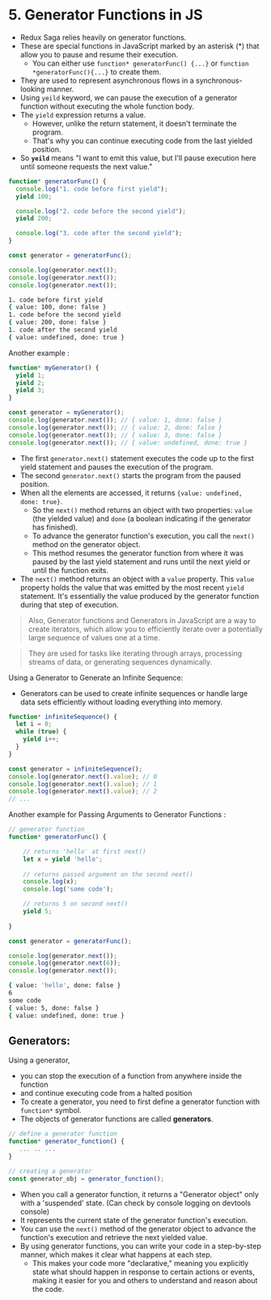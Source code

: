 # 5. Generator Functions in JS

- Redux Saga relies heavily on generator functions.
- These are special functions in JavaScript marked by an asterisk (\*) that allow you to pause and resume their execution.
  - You can either use `function* generatorFunc() {...}` or `function *generatorFunc(){...}` to create them.
- They are used to represent asynchronous flows in a synchronous-looking manner.
- Using `yeild` keyword, we can pause the execution of a generator function without executing the whole function body.
- The `yield` expression returns a value.
  - However, unlike the return statement, it doesn't terminate the program.
  - That's why you can continue executing code from the last yielded position.
- So **`yeild`** means "I want to emit this value, but I'll pause execution here until someone requests the next value."

```js
function* generatorFunc() {
  console.log("1. code before first yield");
  yield 100;

  console.log("2. code before the second yield");
  yield 200;

  console.log("3. code after the second yield");
}

const generator = generatorFunc();

console.log(generator.next());
console.log(generator.next());
console.log(generator.next());
```

```bash
1. code before first yield
{ value: 100, done: false }
1. code before the second yield
{ value: 200, done: false }
1. code after the second yield
{ value: undefined, done: true }
```

Another example :

```js
function* myGenerator() {
  yield 1;
  yield 2;
  yield 3;
}

const generator = myGenerator();
console.log(generator.next()); // { value: 1, done: false }
console.log(generator.next()); // { value: 2, done: false }
console.log(generator.next()); // { value: 3, done: false }
console.log(generator.next()); // { value: undefined, done: true }
```

- The first `generator.next()` statement executes the code up to the first yield statement and pauses the execution of the program.
- The second `generator.next()` starts the program from the paused position.
- When all the elements are accessed, it returns `{value: undefined, done: true}`.
  - So the `next()` method returns an object with two properties: `value` (the yielded value) and `done` (a boolean indicating if the generator has finished).
  -  To advance the generator function's execution, you call the `next()` method on the generator object. 
  -  This method resumes the generator function from where it was paused by the last yield statement and runs until the next yield or until the function exits.
- The `next()` method returns an object with a `value` property. This `value` property holds the value that was emitted by the most recent `yield` statement. It's essentially the value produced by the generator function during that step of execution.


> Also, Generator functions and Generators in JavaScript are a way to create iterators, which allow you to efficiently iterate over a potentially large sequence of values one at a time.

> They are used for tasks like iterating through arrays, processing streams of data, or generating sequences dynamically.

Using a Generator to Generate an Infinite Sequence:

- Generators can be used to create infinite sequences or handle large data sets efficiently without loading everything into memory.

```js
function* infiniteSequence() {
  let i = 0;
  while (true) {
    yield i++;
  }
}

const generator = infiniteSequence();
console.log(generator.next().value); // 0
console.log(generator.next().value); // 1
console.log(generator.next().value); // 2
// ...
```

Another example for Passing Arguments to Generator Functions : 

```js
// generator function
function* generatorFunc() {

    // returns 'hello' at first next()
    let x = yield 'hello';
    
    // returns passed argument on the second next()
    console.log(x);
    console.log('some code');

    // returns 5 on second next()
    yield 5;
    
}

const generator = generatorFunc();

console.log(generator.next());
console.log(generator.next(6));
console.log(generator.next());
```
```bash
{ value: 'hello', done: false }
6
some code
{ value: 5, done: false }
{ value: undefined, done: true }
```


## Generators:

Using a generator,

- you can stop the execution of a function from anywhere inside the function
- and continue executing code from a halted position
- To create a generator, you need to first define a generator function with `function*` symbol.
- The objects of generator functions are called **generators**.

```js
// define a generator function
function* generator_function() {
   ... .. ...
}

// creating a generator
const generator_obj = generator_function();
```

- When you call a generator function, it returns a "Generator object" only with a 'suspended' state. (Can check by console logging on devtools console)
-  It represents the current state of the generator function's execution. 
-  You can use the `next()` method of the generator object to advance the function's execution and retrieve the next yielded value.
-  By using generator functions, you can write your code in a step-by-step manner, which makes it clear what happens at each step. 
   -  This makes your code more "declarative," meaning you explicitly state what should happen in response to certain actions or events, making it easier for you and others to understand and reason about the code.

